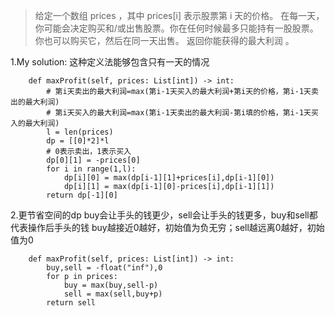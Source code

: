 
>给定一个数组 prices ，其中 prices[i] 表示股票第 i 天的价格。
>在每一天，你可能会决定购买和/或出售股票。你在任何时候最多只能持有一股股票。你也可以购买它，然后在同一天出售。
>返回你能获得的最大利润 。


1.My solution:
这种定义法能够包含只有一天的情况
```
    def maxProfit(self, prices: List[int]) -> int:
        # 第i天卖出的最大利润=max(第i-1天买入的最大利润+第i天的价格，第i-1天卖出的最大利润)
        # 第i天买入的最大利润=max(第i-1天卖出的最大利润-第i填的价格，第i-1天买入的最大利润)
        l = len(prices)
        dp = [[0]*2]*l
        # 0表示卖出，1表示买入
        dp[0][1] = -prices[0]
        for i in range(1,l):
            dp[i][0] = max(dp[i-1][1]+prices[i],dp[i-1][0])
            dp[i][1] = max(dp[i-1][0]-prices[i],dp[i-1][1])
        return dp[-1][0]
```
2.更节省空间的dp
buy会让手头的钱更少，sell会让手头的钱更多，buy和sell都代表操作后手头的钱
buy越接近0越好，初始值为负无穷；sell越远离0越好，初始值为0

```
    def maxProfit(self, prices: List[int]) -> int:
        buy,sell = -float("inf"),0
        for p in prices:
            buy = max(buy,sell-p)
            sell = max(sell,buy+p)
        return sell
```
